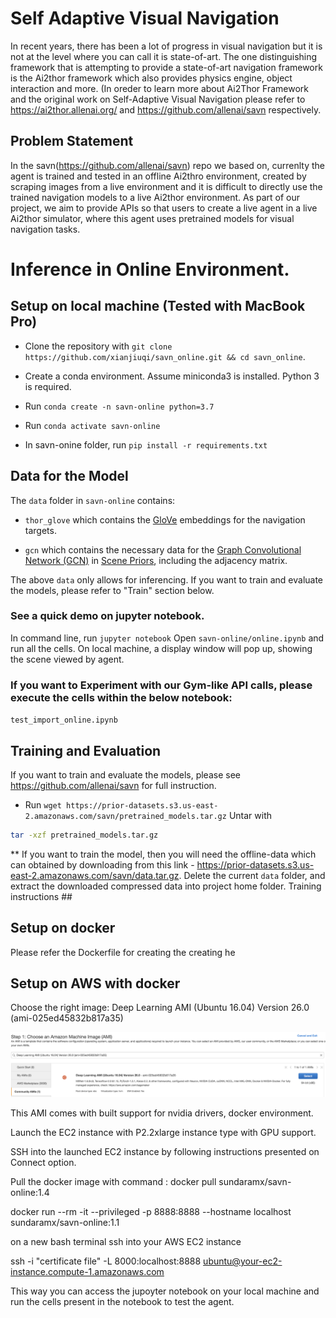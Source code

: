 # Self Adaptive Visual Navigation

In recent years, there has been a lot of progress in visual navigation but it is not at the level where you can call it is  state-of-art. The one distinguishing framework that is attempting to provide a state-of-art navigation framework is the Ai2thor framework which also provides physics engine, object interaction and more. (In oreder to learn more about Ai2Thor Framework  and the original work on Self-Adaptive Visual Navigation please refer to https://ai2thor.allenai.org/ and https://github.com/allenai/savn respectively.

## Problem Statement
In the savn(https://github.com/allenai/savn) repo we based on, currenlty the agent is trained and tested in an offline Ai2thro environment, created by scraping images from a live environment and it is difficult to directly use the trained navigation models to a live Ai2thor environment. As part of our project, we aim to provide APIs so that users to create a live agent in a live Ai2thor simulator, where this agent uses pretrained models for visual navigation tasks. 

# Inference in Online Environment.
## Setup on local machine (Tested with MacBook Pro)

- Clone the repository with `git clone https://github.com/xianjiuqi/savn_online.git && cd savn_online`.


- Create a conda environment. Assume miniconda3 is installed. Python 3 is required.
- Run `conda create -n savn-online python=3.7`
- Run `conda activate savn-online`
- In savn-onine folder, run `pip install -r requirements.txt`


## Data for the Model
The `data` folder in `savn-online` contains:

- `thor_glove` which contains the [GloVe](https://nlp.stanford.edu/projects/glove/) embeddings for the navigation targets.

- `gcn` which contains the necessary data for the [Graph Convolutional Network (GCN)](https://arxiv.org/abs/1609.02907) in [Scene Priors](https://arxiv.org/abs/1810.06543), including the adjacency matrix.

The above `data` only allows for inferencing. If you want to train and evaluate the models, please refer to "Train" section below. 



### See a quick demo on jupyter notebook.
In command line, run `jupyter notebook`
Open `savn-online/online.ipynb` and run all the cells. On local machine, a display window will pop up, showing the scene viewed by agent.

### If you want to Experiment with our Gym-like API calls, please execute the cells within the below notebook:

`test_import_online.ipynb`


## Training and Evaluation
If you want to train and evaluate the models, please see https://github.com/allenai/savn for full instruction. 
- Run `wget https://prior-datasets.s3.us-east-2.amazonaws.com/savn/pretrained_models.tar.gz`
Untar with
```bash
tar -xzf pretrained_models.tar.gz
```
** If you want to train the model, then you will need the offline-data which can obtained by downloading from this link - https://prior-datasets.s3.us-east-2.amazonaws.com/savn/data.tar.gz. Delete the current `data` folder, and extract the downloaded compressed data into project home folder. Training instructions ##

## Setup on docker 

Please refer the Dockerfile for creating the creating he 



## Setup on AWS with docker 

Choose the right image:
Deep Learning AMI (Ubuntu 16.04) Version 26.0 (ami-025ed45832b817a35)

![AWS AMI](./images/AMI.png)


This AMI comes with built support for nvidia drivers, docker environment.

Launch the EC2 instance with P2.2xlarge instance type with GPU support.

SSH into the launched EC2 instance by following instructions presented on Connect option.

Pull the docker image with command : docker pull sundaramx/savn-online:1.4

docker run --rm  -it --privileged -p 8888:8888 --hostname localhost sundaramx/savn-online:1.1


on a new bash terminal ssh into your AWS EC2 instance 

ssh -i "certificate file" -L 8000:localhost:8888 ubuntu@your-ec2-instance.compute-1.amazonaws.com

This way you can access the jupoyter notebook on your local machine and run the cells present in the notebook to test 
the agent.


